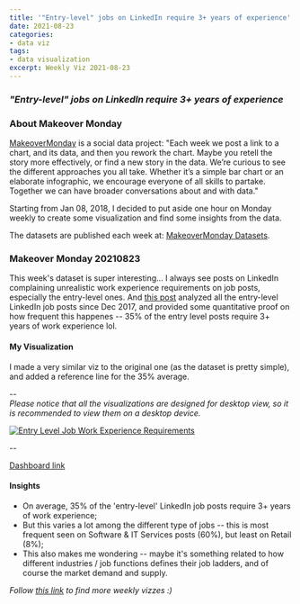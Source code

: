 ```yaml
---
title: '"Entry-level" jobs on LinkedIn require 3+ years of experience'
date: 2021-08-23
categories:
- data viz
tags:
- data visualization
excerpt: Weekly Viz 2021-08-23
---
```


### *"Entry-level" jobs on LinkedIn require 3+ years of experience*


### About Makeover Monday

[MakeoverMonday](http://www.makeovermonday.co.uk/) is a social data project:
"Each week we post a link to a chart, and its data, and then you rework the chart.
Maybe you retell the story more effectively, or find a new story in the data.
We’re curious to see the different approaches you all take. Whether it’s a simple bar chart or an elaborate infographic, we encourage everyone of all skills to partake.
Together we can have broader conversations about and with data."

Starting from Jan 08, 2018, I decided to put aside one hour on Monday weekly to create some visualization and find some insights from the data.

The datasets are published each week at: [MakeoverMonday Datasets](http://www.makeovermonday.co.uk/data/).

### Makeover Monday 20210823

This week's dataset is super interesting... I always see posts on LinkedIn complaining unrealistic work experience requirements on job posts, especially the entry-level ones. And [this post](https://www.linkedin.com/pulse/hirings-new-red-line-why-newcomers-cant-land-35-jobs-george-anders/) analyzed all the entry-level LinkedIn job posts since Dec 2017, and provided some quantitative proof on how frequent this happenes -- 35% of the entry level posts require 3+ years of work experience lol.   


#### My Visualization

I made a very similar viz to the original one (as the dataset is pretty simple), and added a reference line for the 35% average.  

--  
*Please notice that all the visualizations are designed for desktop view, so it is recommended to view them on a desktop device.*  

<div class='tableauPlaceholder' id='viz1629775581150' style='position: relative'>
  <noscript><a href='#'>
    <img alt='Entry Level Job Work Experience Requirements ' src='https:&#47;&#47;public.tableau.com&#47;static&#47;images&#47;Ma&#47;MakeOverMonday20210823EntryLevelJobWorkExperienceRequirements&#47;EntryLevelJobWorkExperienceRequirements&#47;1_rss.png' style='border: none' />
    </a></noscript>
  <object class='tableauViz'  style='display:none;'>
    <param name='host_url' value='https%3A%2F%2Fpublic.tableau.com%2F' />
    <param name='embed_code_version' value='3' />
    <param name='site_root' value='' />
    <param name='name' value='MakeOverMonday20210823EntryLevelJobWorkExperienceRequirements&#47;EntryLevelJobWorkExperienceRequirements' />
    <param name='tabs' value='no' />
    <param name='toolbar' value='yes' />
    <param name='static_image' value='https:&#47;&#47;public.tableau.com&#47;static&#47;images&#47;Ma&#47;MakeOverMonday20210823EntryLevelJobWorkExperienceRequirements&#47;EntryLevelJobWorkExperienceRequirements&#47;1.png' />
    <param name='animate_transition' value='yes' />
    <param name='display_static_image' value='yes' />
    <param name='display_spinner' value='yes' />
    <param name='display_overlay' value='yes' />
    <param name='display_count' value='yes' />
    <param name='language' value='en-US' />
  </object></div>        
  <script type='text/javascript'>           
  var divElement = document.getElementById('viz1629775581150');     
  var vizElement = divElement.getElementsByTagName('object')[0];       
  if ( divElement.offsetWidth > 800 ) { vizElement.style.width='700px';vizElement.style.height='727px';} else if ( divElement.offsetWidth > 500 ) { vizElement.style.width='700px';vizElement.style.height='727px';} else { vizElement.style.width='100%';vizElement.style.height='727px';}       
  var scriptElement = document.createElement('script');        
  scriptElement.src = 'https://public.tableau.com/javascripts/api/viz_v1.js';                
  vizElement.parentNode.insertBefore(scriptElement, vizElement);              
</script>           

  
--  

[Dashboard link](https://public.tableau.com/views/MakeOverMonday20210823EntryLevelJobWorkExperienceRequirements/EntryLevelJobWorkExperienceRequirements?:language=en-US&:display_count=n&:origin=viz_share_link)
  
#### Insights
* On average, 35% of the 'entry-level' LinkedIn job posts require 3+ years of work experience;  
* But this varies a lot among the different type of jobs -- this is most frequent seen on Software & IT Services posts (60%), but least on Retail (8%);  
* This also makes me wondering -- maybe it's something related to how different industries / job functions defines their job ladders, and of course the market demand and supply.  


*Follow [this link](https://yudong-94.github.io/personal-website/project/WeeklyViz2021/) to find more weekly vizzes :)*